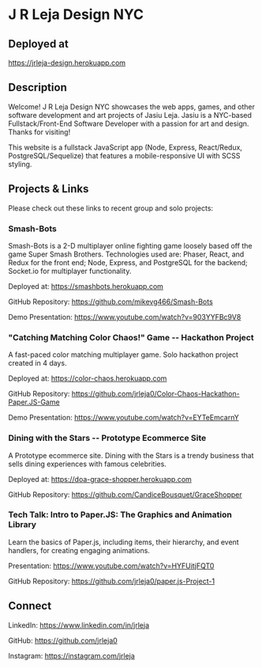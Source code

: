 # J R Leja Design NYC

## Deployed at

https://jrleja-design.herokuapp.com

## Description

Welcome! J R Leja Design NYC showcases the web apps, games, and other software development and art projects of Jasiu Leja.
Jasiu is a NYC-based Fullstack/Front-End Software Developer with a passion for art and design.
Thanks for visiting!

This website is a fullstack JavaScript app (Node, Express, React/Redux, PostgreSQL/Sequelize) that features a mobile-responsive UI with SCSS styling.

## Projects & Links

Please check out these links to recent group and solo projects:

### Smash-Bots

Smash-Bots is a 2-D multiplayer online fighting game loosely based off the game Super Smash Brothers.
Technologies used are: Phaser, React, and Redux for the front end; Node, Express, and PostgreSQL for the backend; Socket.io for multiplayer functionality.

Deployed at:
https://smashbots.herokuapp.com

GitHub Repository:
https://github.com/mikevg466/Smash-Bots

Demo Presentation:
https://www.youtube.com/watch?v=903YYFBc9V8

### "Catching Matching Color Chaos!" Game -- Hackathon Project

A fast-paced color matching multiplayer game. Solo hackathon project created in 4 days.

Deployed at:
https://color-chaos.herokuapp.com

GitHub Repository:
https://github.com/jrleja0/Color-Chaos-Hackathon-Paper.JS-Game

Demo Presentation:
https://www.youtube.com/watch?v=EYTeEmcarnY

### Dining with the Stars -- Prototype Ecommerce Site

A Prototype ecommerce site. Dining with the Stars is a trendy business that sells dining experiences with famous celebrities.

Deployed at:
https://doa-grace-shopper.herokuapp.com

GitHub Repository:
https://github.com/CandiceBousquet/GraceShopper

### Tech Talk: Intro to Paper.JS: The Graphics and Animation Library

Learn the basics of Paper.js, including items, their hierarchy, and event handlers, for creating engaging animations.

Presentation:
https://www.youtube.com/watch?v=HYFUitjFQT0

GitHub Repository:
https://github.com/jrleja0/paper.js-Project-1

## Connect

LinkedIn:
https://www.linkedin.com/in/jrleja

GitHub:
https://github.com/jrleja0

Instagram:
https://instagram.com/jrleja
